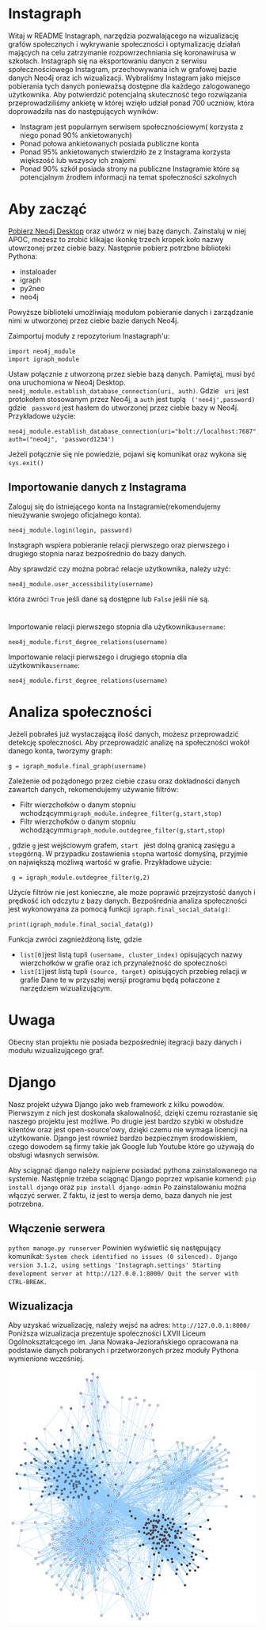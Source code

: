 # Instagraph

Witaj w README Instagraph, narzędzia pozwalającego na wizualizację grafów społecznych i wykrywanie społeczności i optymalizację działań mających na celu zatrzymanie rozpowrzechniania się koronawirusa w szkołach. 
Instagraph się na eksportowaniu danycn z serwisu społecznościowego Instagram, przechowywania ich w grafowej bazie danych Neo4j oraz ich wizualizacji. Wybraliśmy Instagram jako miejsce pobierania tych danych ponieważsą dostępne dla każdego zalogowanego użytkownika. Aby potwierdzić potencjalną skuteczność tego rozwiązania przeprowadziliśmy ankietę w której wzięło udział ponad 700 uczniów, która doprowadziła nas do następujących wyników:

- Instagram jest popularnym serwisem społecznościowym( korzysta z niego ponad 90% ankietowanych)
- Ponad połowa ankietowanych posiada publiczne konta
- Ponad 95% ankietowanych stwierdziło że z Instagrama korzysta większość lub wszyscy ich znajomi
- Ponad 90% szkół posiada strony na publiczne Instagramie które są potencjalnym źrodłem informacji na temat społeczności szkolnych 


 
# Aby zacząć
[Pobierz Neo4j Desktop](https://neo4j.com/download/) oraz utwórz w niej bazę danych. Zainstaluj w niej APOC, możesz to zrobić klikając ikonkę trzech kropek koło nazwy utowrzonej przez ciebie bazy. 
Następnie pobierz potrzbne biblioteki Pythona:
 - instaloader
 - igraph
 - py2neo
 - neo4j
 
 Powyższe biblioteki umożliwiają modułom pobieranie danych i zarządzanie nimi w utworzonej przez ciebie bazie danych Neo4j.

Zaimportuj moduły z repozytorium Inastagraph'u:

    import neo4j_module
    import igraph_module 
Ustaw połącznie z utworzoną przez siebie bazą danych. Pamiętaj, musi być ona uruchomiona w Neo4j Desktop. ` neo4j_module.establish_database_connection(uri, auth)`.
Gdzie ` uri` jest protokołem stosowanym przez Neo4j, a `auth` jest tuplą ` ('neo4j',password)`
gdzie ` password` jest hasłem do utworzonej przez ciebie bazy w Neo4j.
Przykładowe użycie:

    neo4j_module.establish_database_connection(uri="bolt://localhost:7687", auth=("neo4j", 'password1234')
Jeżeli połącznie się nie powiedzie, pojawi się komunikat oraz wykona się `sys.exit()`



## Importowanie danych z Instagrama 
Zaloguj się do istniejącego konta na Instagramie(rekomendujemy nieużywanie swojego oficjalnego konta).

    neo4j_module.login(login, password)

Instagraph wspiera pobieranie relacji pierwszego oraz pierwszego i drugiego stopnia naraz bezpośrednio do bazy danych.

Aby sprawdzić czy można pobrać relacje użytkownika, należy użyć:

    neo4j_module.user_accessibility(username)
   która zwróci `True` jeśli dane są dostępne lub `False` jeśli nie są.
#
Importowanie relacji pierwszego stopnia dla użytkownika`username`:

    neo4j_module.first_degree_relations(username)

Importowanie relacji pierwszego i drugiego stopnia dla użytkownika`username`:   

    neo4j_module.first_degree_relations(username)

# Analiza społeczności
Jeżeli pobrałeś już wystaczającą ilość danych, możesz przeprowadzić detekcję społeczności.
Aby przeprowadzić analizę na społeczności wokół danego konta, tworzymy graph:

    g = igraph_module.final_graph(username)

Zależenie od pożądonego przez ciebie czasu oraz dokładności danych zawartch danych, rekomendujemy używanie filtrów:

 - Filtr wierzchołków o danym stopniu wchodzącymm`igraph_module.indegree_filter(g,start,stop)` 
 - Filtr wierzchołków o danym stopniu wchodzącymm`igraph_module.outdegree_filter(g,start,stop)` 

, gdzie `g` jest wejściowym grafem, `start ` jest dolną granicą zasięgu a `stop`górną. W przypadku zostawienia `stop`na wartość domyślną, przyjmie on największą możliwą wartość w grafie.
Przykładowe użycie:

     g = igraph_module.outdegree_filter(g,2)
Użycie filtrów nie jest konieczne, ale może poprawić przejrzystość danych i prędkość ich odczytu z bazy danych.
Bezpośrednia analiza społeczności jest wykonowyana za pomocą funkcji `igraph.final_social_data(g)`:

    print(igraph_module.final_social_data(g))
Funkcja zwróci zagnieżdżoną listę, gdzie 
   
 - `list[0]`jest listą tupli `(username, cluster_index)` opisujących nazwy wierzchołków  w grafie oraz ich przynależność do społeczności
 - `list[1]`jest listą tupli `(source, target)` opisujących przebieg relacji w grafie
Dane te w przyszłej wersji programu będą połaczone z narzędziem wizualizującym.  
# Uwaga
Obecny stan projektu nie posiada bezpośredniej itegracji bazy danych i modułu wizualizującego graf.
# Django

Nasz projekt używa Django jako web framework z kilku powodów. Pierwszym z nich jest doskonała skalowalność, dzięki czemu rozrastanie się naszego projektu jest możliwe. Po drugie jest bardzo szybki w obsłudze klientów oraz jest open-source'owy, dzięki czemu nie wymaga licencji na użytkowanie. Django jest również bardzo bezpiecznym środowiskiem, czego dowodem są firmy takie jak Google lub Youtube które go używają do obsługi własnych serwisów.

Aby sciągnąć django należy najpierw posiadać pythona zainstalowanego na systemie.
Następnie trzeba sciągnąć Django poprzez wpisanie komend: `pip install django` oraz `pip install django-admin`
Po zainstalowaniu można włączyć serwer. Z faktu, iż jest to wersja demo, baza danych nie jest potrzebna. 

## Włączenie serwera

`python manage.py runserver`
Powinien wyświetlić się następujący komunikat:
`System check identified no issues (0 silenced).
Django version 3.1.2, using settings 'Instagraph.settings'
Starting development server at http://127.0.0.1:8000/
Quit the server with CTRL-BREAK.`


## Wizualizacja
Aby uzyskać wizualizację, należy wejsć na adres: `http://127.0.0.1:8000/` 
Poniższa wizualizacja prezentuje społeczności LXVII Liceum Ogólnokształcącego im. Jana Nowaka-Jeziorańskiego opracowana na podstawie danych pobranych i przetworzonych przez moduły Pythona wymienione wcześniej.

![](image.png)
